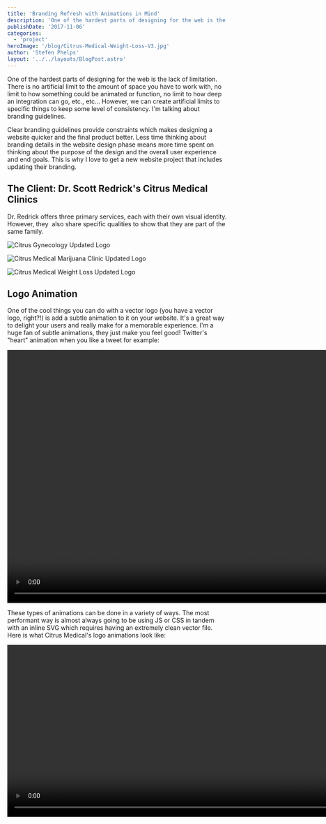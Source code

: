 ```yaml
---
title: 'Branding Refresh with Animations in Mind'
description: 'One of the hardest parts of designing for the web is the lack of limitation. There is no artificial limit to the amount of space you have to work with, no limit to how something could be animated or function'
publishDate: '2017-11-06'
categories:
  - 'project'
heroImage: '/blog/Citrus-Medical-Weight-Loss-V3.jpg'
author: 'Stefen Phelps'
layout: '../../layouts/BlogPost.astro'
---
```


One of the hardest parts of designing for the web is the lack of limitation. There is no artificial limit to the amount of space you have to work with, no limit to how something could be animated or function, no limit to how deep an integration can go, etc., etc... However, we can create artificial limits to specific things to keep some level of consistency. I'm talking about branding guidelines.

Clear branding guidelines provide constraints which makes designing a website quicker and the final product better. Less time thinking about branding details in the website design phase means more time spent on thinking about the purpose of the design and the overall user experience and end goals. This is why I love to get a new website project that includes updating their branding.

## The Client: Dr. Scott Redrick's Citrus Medical Clinics

Dr. Redrick offers three primary services, each with their own visual identity. However, they  also share specific qualities to show that they are part of the same family.

![Citrus Gynecology Updated Logo](/blog/Citrus-Gynecology-V2.jpg)

![Citrus Medical Marijuana Clinic Updated Logo](/blog/Citrus-Medical-Marijuana-Clinic-V3.jpg)

![Citrus Medical Weight Loss Updated Logo](/blog/Citrus-Medical-Weight-Loss-V3.jpg)

## Logo Animation

One of the cool things you can do with a vector logo (you have a vector logo, right?!) is add a subtle animation to it on your website. It's a great way to delight your users and really make for a memorable experience. I'm a huge fan of subtle animations, they just make you feel good! Twitter's "heart" animation when you like a tweet for example:

<video width="936" height="580" autoplay loop muted playsinline>
  <source src="/blog/heart-animation.mp4" type="video/mp4">
</video>

These types of animations can be done in a variety of ways. The most performant way is almost always going to be using JS or CSS in tandem with an inline SVG which requires having an extremely clean vector file. Here is what Citrus Medical's logo animations look like:

<video width="1008" height="394" autoplay loop muted playsinline>
  <source src="/blog/svg-logo-animation.mp4" type="video/mp4">
</video>
